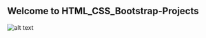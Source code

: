 ## Welcome to HTML_CSS_Bootstrap-Projects

![alt text](https://www.microtechits.com/images/courses/HTML-CSS-BOOTSTRAP-course-training-kolkata/HTML-CSS-BOOTSTRAP-course.png)

